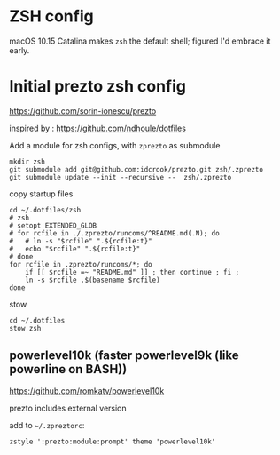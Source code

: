 ZSH config
==========

macOS 10.15 Catalina makes `zsh` the default shell; figured I'd embrace it early.

Initial prezto zsh config
=========================

https://github.com/sorin-ionescu/prezto

inspired by : https://github.com/ndhoule/dotfiles

Add a module for zsh configs, with `zprezto` as submodule

```shell
mkdir zsh
git submodule add git@github.com:idcrook/prezto.git zsh/.zprezto
git submodule update --init --recursive --  zsh/.zprezto
```

copy startup files

```shell
cd ~/.dotfiles/zsh
# zsh
# setopt EXTENDED_GLOB
# for rcfile in ./.zprezto/runcoms/^README.md(.N); do
#   # ln -s "$rcfile" ".${rcfile:t}"
#   echo "$rcfile" ".${rcfile:t}"
# done
for rcfile in .zprezto/runcoms/*; do
    if [[ $rcfile =~ "README.md" ]] ; then continue ; fi ;
    ln -s $rcfile .$(basename $rcfile)
done
```

stow

```
cd ~/.dotfiles
stow zsh
```

powerlevel10k (faster powerlevel9k (like powerline on BASH))
------------------------------------------------------------

https://github.com/romkatv/powerlevel10k

prezto includes external version

add to `~/.zpreztorc`:

```
zstyle ':prezto:module:prompt' theme 'powerlevel10k'
```
